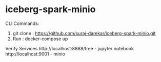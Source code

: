# iceberg-spark-minio
CLI Commands: 

1. git clone               : https://github.com/suraj-darekar/iceberg-spark-minio.git
2. Run                     : docker-compose up

Verify Services
http://localhost:8888/tree - jupyter notebook
http://localhost:9001      - minio
